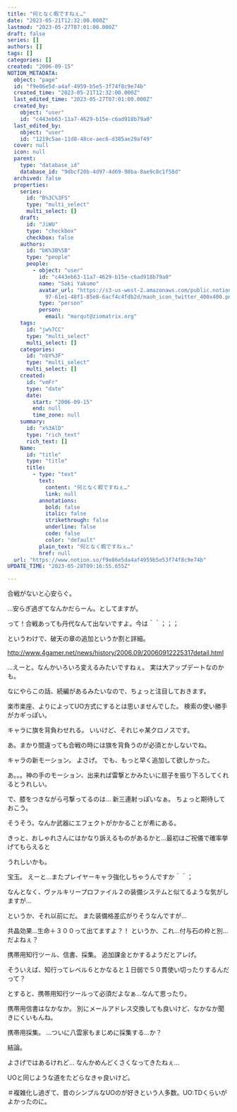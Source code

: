 ```yaml
---
title: "何となく暇ですねぇ…"
date: "2023-05-21T12:32:00.000Z"
lastmod: "2023-05-27T07:01:00.000Z"
draft: false
series: []
authors: []
tags: []
categories: []
created: "2006-09-15"
NOTION_METADATA:
  object: "page"
  id: "f9e86e5d-a4af-4959-b5e5-3f74f8c9e74b"
  created_time: "2023-05-21T12:32:00.000Z"
  last_edited_time: "2023-05-27T07:01:00.000Z"
  created_by:
    object: "user"
    id: "c443eb63-11a7-4629-b15e-c6ad918b79a0"
  last_edited_by:
    object: "user"
    id: "1219c5ae-11d8-48ce-aec6-d385ae29af49"
  cover: null
  icon: null
  parent:
    type: "database_id"
    database_id: "9dbcf20b-4d97-4d69-98ba-8ae9c8c1f58d"
  archived: false
  properties:
    series:
      id: "B%3C%3FS"
      type: "multi_select"
      multi_select: []
    draft:
      id: "JiWU"
      type: "checkbox"
      checkbox: false
    authors:
      id: "bK%3B%5B"
      type: "people"
      people:
        - object: "user"
          id: "c443eb63-11a7-4629-b15e-c6ad918b79a0"
          name: "Saki Yakumo"
          avatar_url: "https://s3-us-west-2.amazonaws.com/public.notion-static.com/3ad1c4\
            97-61e1-48f1-85e8-6acf4c4fdb2d/maoh_icon_twitter_400x400.png"
          type: "person"
          person:
            email: "marqut@ziomatrix.org"
    tags:
      id: "jw%7CC"
      type: "multi_select"
      multi_select: []
    categories:
      id: "nbY%3F"
      type: "multi_select"
      multi_select: []
    created:
      id: "vmFr"
      type: "date"
      date:
        start: "2006-09-15"
        end: null
        time_zone: null
    summary:
      id: "x%3AlD"
      type: "rich_text"
      rich_text: []
    Name:
      id: "title"
      type: "title"
      title:
        - type: "text"
          text:
            content: "何となく暇ですねぇ…"
            link: null
          annotations:
            bold: false
            italic: false
            strikethrough: false
            underline: false
            code: false
            color: "default"
          plain_text: "何となく暇ですねぇ…"
          href: null
  url: "https://www.notion.so/f9e86e5da4af4959b5e53f74f8c9e74b"
UPDATE_TIME: "2023-05-28T09:16:55.655Z"

---
```

<link rel="stylesheet" href="https://cdn.jsdelivr.net/npm/katex@0.16.2/dist/katex.min.css" integrity="sha384-bYdxxUwYipFNohQlHt0bjN/LCpueqWz13HufFEV1SUatKs1cm4L6fFgCi1jT643X" crossorigin="anonymous">


合戦がないと心安らぐ。


…安らぎ過ぎてなんかだらーん。としてますが。


って！合戦あっても丹代なんて出ないですよ。今は＾＾；；；


というわけで、破天の章の追加というか割と詳細。


http://www.4gamer.net/news/history/2006.09/20060912225317detail.html


…えーと。なんかいろいろ変えるみたいですねぇ。 実は大アップデートなのかも。


なにやらこの話、続編があるみたいなので、ちょっと注目しておきます。


楽市楽座、よりによってUO方式にするとは思いませんでした。 検索の使い勝手がカギっぽい。


キャラに旗を背負わせれる。 いいけど、それじゃ某クロノスです。


あ。まかり間違っても合戦の時には旗を背負うのが必須とかしないでね。


キャラの新モーション。 よさげ。 でも、もっと早く追加して欲しかった。


あ。。。神の手のモーション、出来れば雷撃とかみたいに扇子を振り下ろしてくれるとうれしい。


で、膝をつきながら弓撃ってるのは… 新三連射っぽいなぁ。 ちょっと期待しておこう。


そうそう。なんか武器にエフェクトがかかることが希にある。


きっと、おしゃれさんにはかなり訴えるものがあるかと…最初はご祝儀で確率挙げてもらえると


うれしいかも。


宝玉。 えーと…またプレイヤーキャラ強化しちゃうんですか＾＾；


なんとなく、ヴァルキリープロファイル２の装備システムと似てるような気がしますが…


というか、それ以前にだ。 また装備格差広がりそうなんですが…


共晶効果…生命＋３００って出てますよ？！ というか、これ…付与石の枠と別…だよねぇ？


携帯用知行ツール、信書、採集。 追加課金とかするようだとアレげ。


そういえば、知行ってレベル６とかなると１日弱で５０貫使い切ったりするんだって？


とすると、携帯用知行ツールって必須だよなぁ…なんて思ったり。


携帯用信書はなかなか。 別にメールアドレス交換しても良いけど、なかなか聞きにくいもんね。


携帯用採集。 …ついに八雲家もまじめに採集する…か？


結論。


よさげではあるけれど… なんかめんどくさくなってきたねぇ…


UOと同じような道をたどらなきゃ良いけど。


＃複雑化し過ぎて、昔のシンプルなUOのが好きという人多数。UO:TDくらいがよかったのに。

